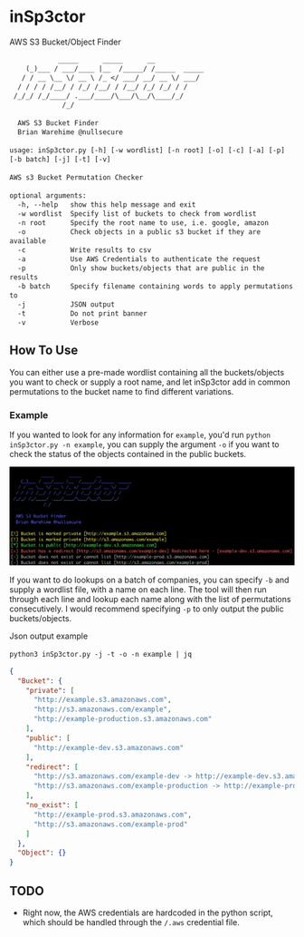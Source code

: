 # inSp3ctor
AWS S3 Bucket/Object Finder

```
            _____      _____      __
    (_)___ / ___/____ |__  /_____/ /_____  _____
   / / __ \__ \/ __ \ /_ </ ___/ __/ __ \/ ___/
  / / / / /__/ / /_/ /__/ / /__/ /_/ /_/ / /
 /_/_/ /_/____/ .___/____/\___/\__/\____/_/
             /_/

  AWS S3 Bucket Finder
  Brian Warehime @nullsecure

usage: inSp3ctor.py [-h] [-w wordlist] [-n root] [-o] [-c] [-a] [-p] [-b batch] [-j] [-t] [-v]

AWS s3 Bucket Permutation Checker

optional arguments:
  -h, --help   show this help message and exit
  -w wordlist  Specify list of buckets to check from wordlist
  -n root      Specify the root name to use, i.e. google, amazon
  -o           Check objects in a public s3 bucket if they are available
  -c           Write results to csv
  -a           Use AWS Credentials to authenticate the request
  -p           Only show buckets/objects that are public in the results
  -b batch     Specify filename containing words to apply permutations to
  -j           JSON output
  -t           Do not print banner
  -v           Verbose
```

## How To Use

You can either use a pre-made wordlist containing all the buckets/objects you want to check or supply a root name, and let inSp3ctor add in common permutations to the bucket name to find different variations. 

### Example

If you wanted to look for any information for `example`, you'd run `python inSp3ctor.py -n example`, you can supply the argument `-o` if you want to check the status of the objects contained in the public buckets.

![](images/example.png)

If you want to do lookups on a batch of companies, you can specify `-b` and supply a wordlist file, with a name on each line. The tool will then run through each line and lookup each name along with the list of permutations consecutively. I would recommend specifying `-p` to only output the public buckets/objects.

Json output example

`python3 inSp3ctor.py -j -t -o -n example | jq`

```json
{
  "Bucket": {
    "private": [
      "http://example.s3.amazonaws.com",
      "http://s3.amazonaws.com/example",
      "http://example-production.s3.amazonaws.com"
    ],
    "public": [
      "http://example-dev.s3.amazonaws.com"
    ],
    "redirect": [
      "http://s3.amazonaws.com/example-dev -> http://example-dev.s3.amazonaws.com",
      "http://s3.amazonaws.com/example-production -> http://example-production.s3.amazonaws.com"
    ],
    "no_exist": [
      "http://example-prod.s3.amazonaws.com",
      "http://s3.amazonaws.com/example-prod"
    ]
  },
  "Object": {}
}
```

## TODO
- Right now, the AWS credentials are hardcoded in the python script, which should be handled through the `/.aws` credential file.

